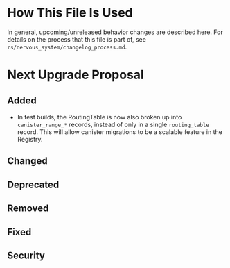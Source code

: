 # How This File Is Used

In general, upcoming/unreleased behavior changes are described here. For details
on the process that this file is part of, see
`rs/nervous_system/changelog_process.md`.

# Next Upgrade Proposal

## Added

* In test builds, the RoutingTable is now also broken up into `canister_range_*` records, instead of only in a single
  `routing_table` record. This will allow canister migrations to be a scalable feature in the Registry.

## Changed

## Deprecated

## Removed

## Fixed

## Security
